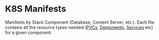 # K8S Manifests

Manifests by Stack Component (Database, Content Server, etc.).  Each file contains all the resource types needed ([PVCs](https://kubernetes.io/docs/reference/kubernetes-api/config-and-storage-resources/persistent-volume-claim-v1/), [Deploments](https://kubernetes.io/docs/reference/kubernetes-api/workload-resources/deployment-v1/), [Services](https://kubernetes.io/docs/reference/kubernetes-api/service-resources/service-v1/) etc) for a given component.